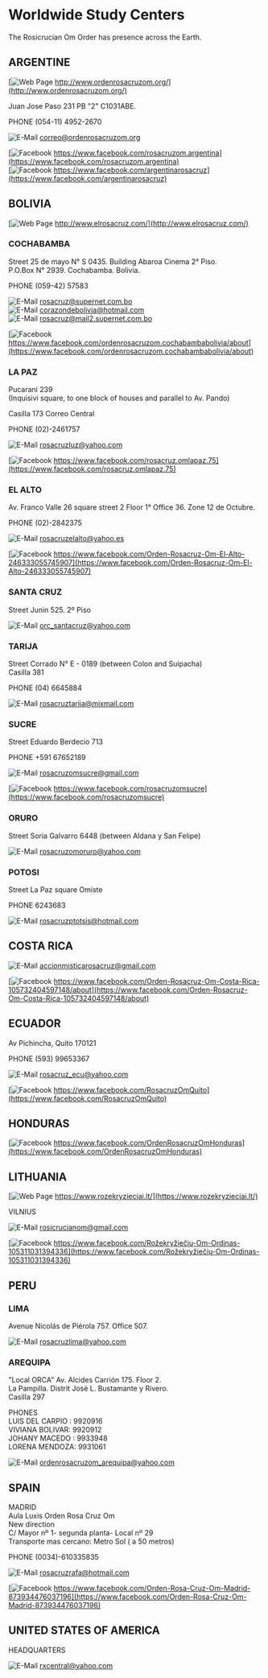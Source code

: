 # Worldwide Study Centers

The Rosicrucian Om Order has presence across the Earth.

## ARGENTINE
  
[![Web Page](/assets/img/globe_32px.png) http://www.ordenrosacruzom.org/](http://www.ordenrosacruzom.org/)
  
Juan Jose Paso 231 PB "2" C1031ABE.  
  
PHONE (054-11) 4952-2670
  
![E-Mail](/assets/img/email_32px.png) correo@ordenrosacruzom.org  
  
[![Facebook](/assets/img/facebook_32px.png) https://www.facebook.com/rosacruzom.argentina](https://www.facebook.com/rosacruzom.argentina)  
[![Facebook](/assets/img/facebook_32px.png) https://www.facebook.com/argentinarosacruz](https://www.facebook.com/argentinarosacruz)

## BOLIVIA

[![Web Page](/assets/img/globe_32px.png) http://www.elrosacruz.com/](http://www.elrosacruz.com/)  
  
### COCHABAMBA

Street 25 de mayo N° S 0435. Building Abaroa Cinema 2° Piso.  
P.O.Box N° 2939. Cochabamba. Bolivia.  
  
PHONE (059-42) 57583
  
![E-Mail](/assets/img/email_32px.png) rosacruz@supernet.com.bo  
![E-Mail](/assets/img/email_32px.png) corazondebolivia@hotmail.com  
![E-Mail](/assets/img/email_32px.png) rosacruz@mail2.supernet.com.bo  
  
[![Facebook](/assets/img/facebook_32px.png) https://www.facebook.com/ordenrosacruzom.cochabambabolivia/about](https://www.facebook.com/ordenrosacruzom.cochabambabolivia/about)
 
### LA PAZ

Pucarani 239  
(Inquisivi square, to one block of houses and parallel to Av. Pando)
  
Casilla 173 Correo Central
  
PHONE (02)-2461757
  
![E-Mail](/assets/img/email_32px.png) rosacruzluz@yahoo.com  
  
[![Facebook](/assets/img/facebook_32px.png) https://www.facebook.com/rosacruz.omlapaz.75](https://www.facebook.com/rosacruz.omlapaz.75)

### EL ALTO

Av. Franco Valle 26 square street 2  Floor 1° Office 36. Zone 12 de Octubre.
  
PHONE (02)-2842375

![E-Mail](/assets/img/email_32px.png) rosacruzelalto@yahoo.es

[![Facebook](/assets/img/facebook_32px.png) https://www.facebook.com/Orden-Rosacruz-Om-El-Alto-246333055745907](https://www.facebook.com/Orden-Rosacruz-Om-El-Alto-246333055745907)
 
### SANTA CRUZ

Street Junin 525.    2º Piso

![E-Mail](/assets/img/email_32px.png) orc_santacruz@yahoo.com
 
### TARIJA

Street Corrado N° E - 0189  (between Colon and Suipacha)  
Casilla 381  
  
PHONE (04) 6645884  
  
![E-Mail](/assets/img/email_32px.png) rosacruztarija@mixmail.com
 
### SUCRE

Street Eduardo Berdecio 713  
  
PHONE +591 67652189
  
![E-Mail](/assets/img/email_32px.png) rosacruzomsucre@gmail.com
  
[![Facebook](/assets/img/facebook_32px.png) https://www.facebook.com/rosacruzomsucre](https://www.facebook.com/rosacruzomsucre)
 
### ORURO

Street Soria Galvarro 6448 (between Aldana  y San Felipe)  
  
![E-Mail](/assets/img/email_32px.png) rosacruzomoruro@yahoo.com
 
### POTOSI
 
Street  La Paz  square Omiste  
  
PHONE 6243683
  
![E-Mail](/assets/img/email_32px.png) rosacruzptotsis@hotmail.com
 
## COSTA RICA

![E-Mail](/assets/img/email_32px.png) accionmisticarosacruz@gmail.com  
  
[![Facebook](/assets/img/facebook_32px.png) https://www.facebook.com/Orden-Rosacruz-Om-Costa-Rica-105732404597148/about](https://www.facebook.com/Orden-Rosacruz-Om-Costa-Rica-105732404597148/about)

## ECUADOR

Av Pichincha, Quito 170121  
  
PHONE (593) 99653367  
  
![E-Mail](/assets/img/email_32px.png) rosacruz_ecu@yahoo.com

[![Facebook](/assets/img/facebook_32px.png) https://www.facebook.com/RosacruzOmQuito](https://www.facebook.com/RosacruzOmQuito)
  
## HONDURAS

[![Facebook](/assets/img/facebook_32px.png) https://www.facebook.com/OrdenRosacruzOmHonduras](https://www.facebook.com/OrdenRosacruzOmHonduras)

## LITHUANIA

[![Web Page](/assets/img/globe_32px.png) https://www.rozekryzieciai.lt/](https://www.rozekryzieciai.lt/)
  
VILNIUS  
  
![E-Mail](/assets/img/email_32px.png) rosicrucianom@gmail.com

[![Facebook](/assets/img/facebook_32px.png) https://www.facebook.com/Rožekryžiečių-Om-Ordinas-105311031394336](https://www.facebook.com/Rožekryžiečių-Om-Ordinas-105311031394336)
  
## PERU

### LIMA

Avenue Nicolás de Piérola 757. Office 507.
  
![E-Mail](/assets/img/email_32px.png) rosacruzlima@yahoo.com
 
### AREQUIPA 
 
"Local ORCA" Av. Alcides Carrión 175. Floor 2.   
La Pampilla. Distrit José L. Bustamante y Rivero.   
Casilla 297  
 
PHONES  
LUIS DEL CARPIO : 9920916  
VIVIANA BOLIVAR: 9920912  
JOHANY MACEDO : 9933948  
LORENA MENDOZA: 9931061  

![E-Mail](/assets/img/email_32px.png) ordenrosacruzom_arequipa@yahoo.com
 
## SPAIN

MADRID  
Aula Luxis Orden Rosa Cruz Om  
New direction  
C/ Mayor nº 1- segunda planta- Local nº 29  
Transporte mas cercano: Metro Sol ( a 50 metros)  
  
PHONE (0034)-610335835  
  
![E-Mail](/assets/img/email_32px.png) rosacruzrafa@hotmail.com
  
[![Facebook](/assets/img/facebook_32px.png) https://www.facebook.com/Orden-Rosa-Cruz-Om-Madrid-873934476037196](https://www.facebook.com/Orden-Rosa-Cruz-Om-Madrid-873934476037196)
 
## UNITED STATES OF AMERICA

HEADQUARTERS

![E-Mail](/assets/img/email_32px.png) rxcentral@yahoo.com
